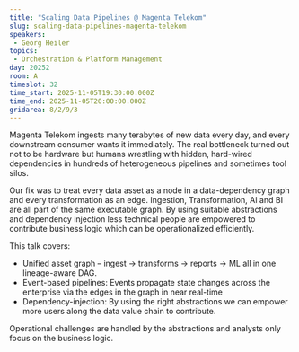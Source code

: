 ```yaml
---
title: "Scaling Data Pipelines @ Magenta Telekom"
slug: scaling-data-pipelines-magenta-telekom
speakers:
 - Georg Heiler
topics: 
 - Orchestration & Platform Management
day: 20252
room: A
timeslot: 32
time_start: 2025-11-05T19:30:00.000Z
time_end: 2025-11-05T20:00:00.000Z
gridarea: 8/2/9/3
---
```


Magenta Telekom ingests many terabytes of new data every day, and every downstream consumer wants it immediately. The real bottleneck turned out not to be hardware but humans wrestling with hidden, hard-wired dependencies in hundreds of heterogeneous pipelines and sometimes tool silos.
 
Our fix was to treat every data asset as a node in a data-dependency graph and every transformation as an edge. Ingestion, Transformation, AI and BI are all part of the same executable graph. By using suitable abstractions and dependency injection less technical people are empowered to contribute business logic which can be operationalized efficiently.
 
 This talk covers:
 - Unified asset graph – ingest → transforms → reports → ML all in one lineage-aware DAG.
 - Event-based pipelines: Events propagate state changes across the enterprise via the edges in the graph in near real-time 
 - Dependency-injection: By using the right abstractions we can empower more users along the data value chain to contribute. 
 
Operational challenges are handled by the abstractions and analysts only focus on the business logic.